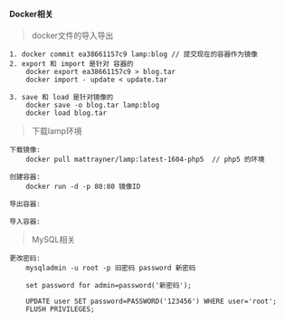 #### Docker相关

> docker文件的导入导出

    1. docker commit ea38661157c9 lamp:blog // 提交现在的容器作为镜像
    2. export 和 import 是针对 容器的
        docker export ea38661157c9 > blog.tar
        docker import - update < update.tar 

    3. save 和 load 是针对镜像的
        docker save -o blog.tar lamp:blog
        docker load blog.tar 



> 下载lamp环境

    下载镜像:
        docker pull mattrayner/lamp:latest-1604-php5  // php5 的环境

    创建容器:
        docker run -d -p 80:80 镜像ID

    导出容器:

    导入容器:

> MySQL相关

    更改密码:
        mysqladmin -u root -p 旧密码 password 新密码
        
        set password for admin=password('新密码');

        UPDATE user SET password=PASSWORD('123456') WHERE user='root';
        FLUSH PRIVILEGES;